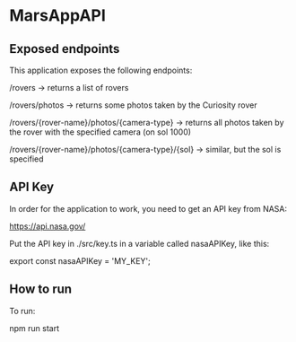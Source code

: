 # MarsAppAPI

## Exposed endpoints

This application exposes the following endpoints:

/rovers -> returns a list of rovers

/rovers/photos -> returns some photos taken by the Curiosity rover

/rovers/{rover-name}/photos/{camera-type} -> returns all photos taken by the rover with the specified camera (on sol 1000)

/rovers/{rover-name}/photos/{camera-type}/{sol} -> similar, but the sol is specified

## API Key

In order for the application to work, you need to get an API key from NASA:

https://api.nasa.gov/

Put the API key in ./src/key.ts in a variable called nasaAPIKey, like this:

export const nasaAPIKey = 'MY_KEY';

## How to run

To run:

npm run start





